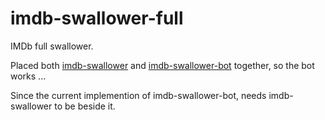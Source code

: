 # imdb-swallower-full
IMDb full swallower.

Placed both [imdb-swallower](https://github.com/imdb-swallowers/imdb-swallower) and [imdb-swallower-bot](https://github.com/imdb-swallowers/imdb-swallower-bot)
together, so the bot works ...

Since the current implemention of imdb-swallower-bot, needs imdb-swallower to be beside it.
